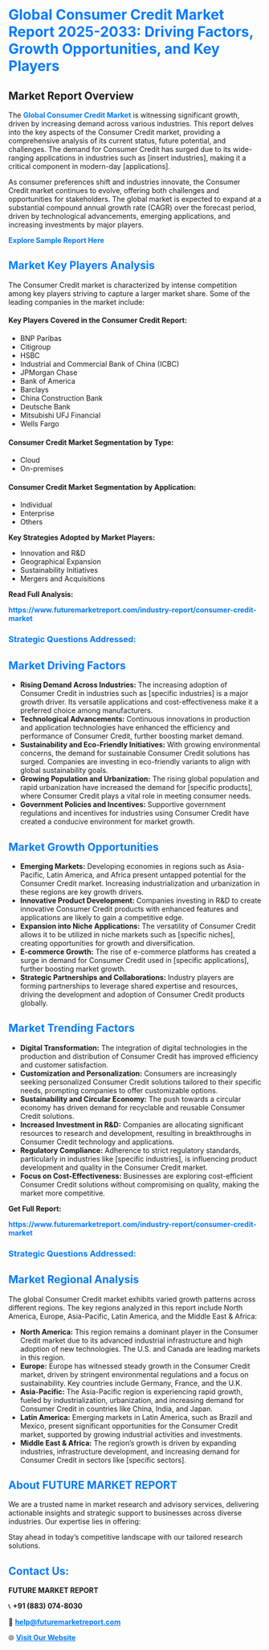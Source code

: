 <h1 style="color: #007BFF;">Global Consumer Credit Market Report 2025-2033: Driving Factors, Growth Opportunities, and Key Players</h1>

<section id="overview">
<h2>Market Report Overview</h2>
<p>The <a href="https://www.futuremarketreport.com/industry-report/consumer-credit-market" style="color: #007BFF; text-decoration: none;"><strong>Global Consumer Credit Market</strong></a> is witnessing significant growth, driven by increasing demand across various industries. This report delves into the key aspects of the Consumer Credit market, providing a comprehensive analysis of its current status, future potential, and challenges. The demand for Consumer Credit has surged due to its wide-ranging applications in industries such as [insert industries], making it a critical component in modern-day [applications].</p>
<p>As consumer preferences shift and industries innovate, the Consumer Credit market continues to evolve, offering both challenges and opportunities for stakeholders. The global market is expected to expand at a substantial compound annual growth rate (CAGR) over the forecast period, driven by technological advancements, emerging applications, and increasing investments by major players.</p>
</section>

<section id="overview">
<p><a href="https://www.futuremarketreport.com/request-sample/reportId=51180" style="color: #007BFF; text-decoration: none;"><strong>Explore Sample Report Here</strong></a></p>
</section>

<section id="key-players">
<h2 style="color: #007BFF;">Market Key Players Analysis</h2>
<p>The Consumer Credit market is characterized by intense competition among key players striving to capture a larger market share. Some of the leading companies in the market include:</p>
<h4>Key Players Covered in the Consumer Credit Report:</h4>
<ul><li>BNP Paribas</li><li>Citigroup</li><li>HSBC</li><li>Industrial and Commercial Bank of China (ICBC)</li><li>JPMorgan Chase</li><li>Bank of America</li><li>Barclays</li><li>China Construction Bank</li><li>Deutsche Bank</li><li>Mitsubishi UFJ Financial</li><li>Wells Fargo</li></ul>
<h4>Consumer Credit Market Segmentation by Type:</h4>
<ul><li>Cloud</li><li>On-premises</li></ul>

<h4>Consumer Credit Market Segmentation by Application:</h4>
<ul><li>Individual</li><li>Enterprise</li><li>Others</li></ul>
<p><strong>Key Strategies Adopted by Market Players:</strong></p>
<ul>
<li>Innovation and R&D</li>
<li>Geographical Expansion</li>
<li>Sustainability Initiatives</li>
<li>Mergers and Acquisitions</li>
</ul>
</section>

<section>
<p><strong>Read Full Analysis: </strong></p><a href="https://www.futuremarketreport.com/industry-report/consumer-credit-market" style="color: #007BFF; text-decoration: none;"><strong>https://www.futuremarketreport.com/industry-report/consumer-credit-market</strong></a>
<h3 style="color: #007BFF;">Strategic Questions Addressed:</h3>
</section>

<section id="driving-factors">
<h2 style="color: #007BFF;">Market Driving Factors</h2>
<ul>
<li><strong>Rising Demand Across Industries:</strong> The increasing adoption of Consumer Credit in industries such as [specific industries] is a major growth driver. Its versatile applications and cost-effectiveness make it a preferred choice among manufacturers.</li>
<li><strong>Technological Advancements:</strong> Continuous innovations in production and application technologies have enhanced the efficiency and performance of Consumer Credit, further boosting market demand.</li>
<li><strong>Sustainability and Eco-Friendly Initiatives:</strong> With growing environmental concerns, the demand for sustainable Consumer Credit solutions has surged. Companies are investing in eco-friendly variants to align with global sustainability goals.</li>
<li><strong>Growing Population and Urbanization:</strong> The rising global population and rapid urbanization have increased the demand for [specific products], where Consumer Credit plays a vital role in meeting consumer needs.</li>
<li><strong>Government Policies and Incentives:</strong> Supportive government regulations and incentives for industries using Consumer Credit have created a conducive environment for market growth.</li>
</ul>
</section>

<section id="growth-opportunities">
<h2 style="color: #007BFF;">Market Growth Opportunities</h2>
<ul>
<li><strong>Emerging Markets:</strong> Developing economies in regions such as Asia-Pacific, Latin America, and Africa present untapped potential for the Consumer Credit market. Increasing industrialization and urbanization in these regions are key growth drivers.</li>
<li><strong>Innovative Product Development:</strong> Companies investing in R&D to create innovative Consumer Credit products with enhanced features and applications are likely to gain a competitive edge.</li>
<li><strong>Expansion into Niche Applications:</strong> The versatility of Consumer Credit allows it to be utilized in niche markets such as [specific niches], creating opportunities for growth and diversification.</li>
<li><strong>E-commerce Growth:</strong> The rise of e-commerce platforms has created a surge in demand for Consumer Credit used in [specific applications], further boosting market growth.</li>
<li><strong>Strategic Partnerships and Collaborations:</strong> Industry players are forming partnerships to leverage shared expertise and resources, driving the development and adoption of Consumer Credit products globally.</li>
</ul>
</section>

<section id="trending-factors">
<h2 style="color: #007BFF;">Market Trending Factors</h2>
<ul>
<li><strong>Digital Transformation:</strong> The integration of digital technologies in the production and distribution of Consumer Credit has improved efficiency and customer satisfaction.</li>
<li><strong>Customization and Personalization:</strong> Consumers are increasingly seeking personalized Consumer Credit solutions tailored to their specific needs, prompting companies to offer customizable options.</li>
<li><strong>Sustainability and Circular Economy:</strong> The push towards a circular economy has driven demand for recyclable and reusable Consumer Credit solutions.</li>
<li><strong>Increased Investment in R&D:</strong> Companies are allocating significant resources to research and development, resulting in breakthroughs in Consumer Credit technology and applications.</li>
<li><strong>Regulatory Compliance:</strong> Adherence to strict regulatory standards, particularly in industries like [specific industries], is influencing product development and quality in the Consumer Credit market.</li>
<li><strong>Focus on Cost-Effectiveness:</strong> Businesses are exploring cost-efficient Consumer Credit solutions without compromising on quality, making the market more competitive.</li>
</ul>
</section>

<section>
<p><strong>Get Full Report: </strong></p><a href="https://www.futuremarketreport.com/industry-report/consumer-credit-market" style="color: #007BFF; text-decoration: none;"><strong>https://www.futuremarketreport.com/industry-report/consumer-credit-market</strong></a>
<h3 style="color: #007BFF;">Strategic Questions Addressed:</h3>
</section>


<section id="regional-analysis">
<h2 style="color: #007BFF;">Market Regional Analysis</h2>
<p>The global Consumer Credit market exhibits varied growth patterns across different regions. The key regions analyzed in this report include North America, Europe, Asia-Pacific, Latin America, and the Middle East & Africa:</p>
<ul>
<li><strong>North America:</strong> This region remains a dominant player in the Consumer Credit market due to its advanced industrial infrastructure and high adoption of new technologies. The U.S. and Canada are leading markets in this region.</li>
<li><strong>Europe:</strong> Europe has witnessed steady growth in the Consumer Credit market, driven by stringent environmental regulations and a focus on sustainability. Key countries include Germany, France, and the U.K.</li>
<li><strong>Asia-Pacific:</strong> The Asia-Pacific region is experiencing rapid growth, fueled by industrialization, urbanization, and increasing demand for Consumer Credit in countries like China, India, and Japan.</li>
<li><strong>Latin America:</strong> Emerging markets in Latin America, such as Brazil and Mexico, present significant opportunities for the Consumer Credit market, supported by growing industrial activities and investments.</li>
<li><strong>Middle East & Africa:</strong> The region’s growth is driven by expanding industries, infrastructure development, and increasing demand for Consumer Credit in sectors like [specific sectors].</li>
</ul>
</section>

<footer>
<h2 style="color: #007BFF;">About FUTURE MARKET REPORT</h2>
<p>We are a trusted name in market research and advisory services, delivering actionable insights and strategic support to businesses across diverse industries. Our expertise lies in offering:</p>

<p>Stay ahead in today’s competitive landscape with our tailored research solutions.</p>

<h2 style="color: #007BFF;">Contact Us:</h2>
<p><strong>FUTURE MARKET REPORT</strong></p>
<p>📞 <strong>+91 (883) 074-8030</strong></p>
<p>📧 <strong><a href="mailto:help@futuremarketreport.com" style="color: #007BFF;">help@futuremarketreport.com</a></strong></p>
<p>🌐 <strong><a href="https://www.futuremarketreport.com/" style="color: #007BFF;">Visit Our Website</a></strong></p>
</footer>